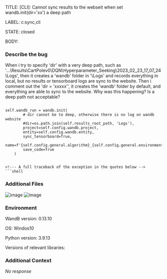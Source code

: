 TITLE:
[CLI]: Cannot sync results to the webseit when set wandb.init(dir='xx') a deep path 

LABEL:
c:sync,cli

STATE:
closed

BODY:
### Describe the bug

<!--- Description of the issue below  -->
When i try to specify 'dir' with a very deep path,  such as '...\Results\CartPolev0\DQN\Hyperparameter_Seeking\2023_02_23_17_07_24\Logs', then it creates a 'wandb' folder in '\Logs' and records everything in local, but no results or tensorboard logs are sync to the website. Then i comment out the 'dir = 'xxxxx'', it creates the 'wandb' folder by default, and everything are able to sync to the website. Why was this happening? Is a deep path not acceptable?
<!--- A minimal code snippet between the quotes below  -->
```python

```
    self.wandb_run = wandb.init(
            # dir cannot be to deep, otherwise there is no log on wandb website
            #dir=os.path.join(self.results_root_path, 'Logs'),
            project=self.config.wandb.project,
            entity=self.config.wandb.entity,
            sync_tensorboard=True,
            name=f'{self.config.general.algorithm}_{self.config.general.environment}_{mode[self.mode]}_{self.timestamp}',
            save_code=True
        )
```

<!--- A full traceback of the exception in the quotes below -->
```shell

```


### Additional Files

![image](https://user-images.githubusercontent.com/55032668/220971797-fab56147-e821-4917-beaa-963240aa9d0f.png)
![image](https://user-images.githubusercontent.com/55032668/220972046-5d68028c-216d-4aff-aafe-4db15295fc13.png)


### Environment

WandB version: 0.13.10

OS: Windos10

Python version: 3.9.13

Versions of relevant libraries:


### Additional Context

_No response_


